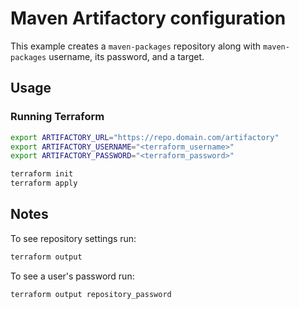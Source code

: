 # Maven Artifactory configuration

This example creates a `maven-packages` repository along with `maven-packages` username, its password, and a target.

## Usage

### Running Terraform

```bash
export ARTIFACTORY_URL="https://repo.domain.com/artifactory"
export ARTIFACTORY_USERNAME="<terraform_username>"
export ARTIFACTORY_PASSWORD="<terraform_password>"
```

```bash
terraform init
terraform apply
```

## Notes

To see repository settings run:

```bash
terraform output
```

To see a user's password run:

```bash
terraform output repository_password
```
